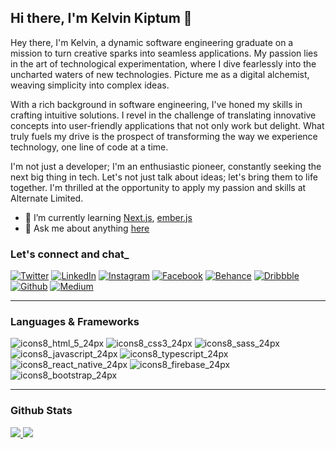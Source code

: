 ## Hi there, I'm Kelvin Kiptum 👋

Hey there, I'm Kelvin, a dynamic software engineering graduate on a mission to turn creative sparks into seamless applications. My passion lies in the art of technological experimentation, where I dive fearlessly into the uncharted waters of new technologies. Picture me as a digital alchemist, weaving simplicity into complex ideas.

With a rich background in software engineering, I've honed my skills in crafting intuitive solutions. I revel in the challenge of translating innovative concepts into user-friendly applications that not only work but delight. What truly fuels my drive is the prospect of transforming the way we experience technology, one line of code at a time.

I'm not just a developer; I'm an enthusiastic pioneer, constantly seeking the next big thing in tech. Let's not just talk about ideas; let's bring them to life together. I'm thrilled at the opportunity to apply my passion and skills at Alternate Limited.

- 🏫 I’m currently learning [Next.js](https://nextjs.org/), [ember.js](https://emberjs.com/)
- 💬 Ask me about anything [here](https://github.com/kelvink96/kelvink96/discussions/1)

### Let's connect and chat_
[![Twitter](https://user-images.githubusercontent.com/26582923/161824449-27ae496c-9e25-42d2-828f-3598a5e48c7b.png "Twitter")](https://twitter.com/kelvink_96 "Twitter")
[![LinkedIn](https://user-images.githubusercontent.com/26582923/161824990-2852597d-d5e1-418f-ad91-0e0163f6e862.png "LinkedIn")](https://www.linkedin.com/in/kelvink96/ "LinkedIn")
[![Instagram](https://user-images.githubusercontent.com/26582923/161825016-f2b24ae5-30d2-40e9-8d56-20c588270f2c.png "Instagram")](https://www.instagram.com/kelvink_96/ "Instagram")
[![Facebook](https://user-images.githubusercontent.com/26582923/161825048-0d766c58-06d4-4749-83dc-215eaa937d3f.png "Facebook")](https://www.facebook.com/kelvinkk96 "Facebook")
[![Behance](https://user-images.githubusercontent.com/26582923/161825067-9f258b76-29fb-46e1-9557-76134f2d5008.png "Behance")](https://www.behance.net/kelvink96 "Behance")
[![Dribbble](https://user-images.githubusercontent.com/26582923/161825090-f7451e92-a897-4b77-926b-55e1afe36ac9.png "Dribbble")](https://dribbble.com/kelvink96 "Dribbble")
[![Github](https://user-images.githubusercontent.com/26582923/161825122-51cee403-f702-49c7-81be-5fe06ebbdb64.png "Github")](https://github.com/kelvink96/kelvink96 "Github")
[![Medium](https://user-images.githubusercontent.com/26582923/161825134-12aef059-eba6-46f0-a01b-68341eeeced9.png "Medium")](https://medium.com/@kelvink96 "Medium")

***

### Languages & Frameworks
![icons8_html_5_24px](https://user-images.githubusercontent.com/26582923/161826345-89facc57-a966-48db-8e3a-d89a0b8b1ba8.png)
![icons8_css3_24px](https://user-images.githubusercontent.com/26582923/161826360-e8e7f81d-c8c4-40bf-8ca1-bc30fac207ad.png)
![icons8_sass_24px](https://user-images.githubusercontent.com/26582923/161826380-1de5840b-2ab3-4049-8129-42fb71f45e1c.png)
![icons8_javascript_24px](https://user-images.githubusercontent.com/26582923/161826421-714621ab-e6ff-49cd-bc11-ee12f455bee5.png)
![icons8_typescript_24px](https://user-images.githubusercontent.com/26582923/161826441-655e27ec-428f-4171-a0bf-45caa389843d.png)
![icons8_react_native_24px](https://user-images.githubusercontent.com/26582923/161826475-b74a4e3b-8c85-450c-b1b2-93bb6f1de32c.png)
![icons8_firebase_24px](https://user-images.githubusercontent.com/26582923/161826559-39fe25a0-f548-4627-961c-22a2dc8e9fcd.png)
![icons8_bootstrap_24px](https://user-images.githubusercontent.com/26582923/161826652-54422dfa-1b23-446a-b5d5-484ebc125bd6.png)

***

### Github Stats
[![](https://github-readme-stats.vercel.app/api?username=kelvink96&theme=yeblu&show_icons=true&count_private=true) ](https://github.com/kelvink96/github-readme-stats)
[![](https://github-readme-stats.vercel.app/api/top-langs/?username=kelvink96&theme=yeblu&layout=compact)](https://github.com/kelvink96/github-readme-stats) 
